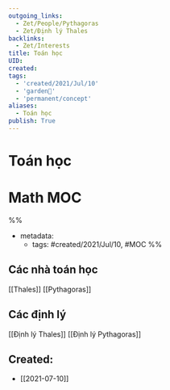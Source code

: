 ```yaml
---
outgoing_links:
  - Zet/People/Pythagoras
  - Zet/Định lý Thales
backlinks:
  - Zet/Interests
title: Toán học
UID: 
created: 
tags:
  - 'created/2021/Jul/10'
  - 'garden🏡'
  - 'permanent/concept'
aliases:
  - Toán học
publish: True
---
```

# Toán học



# Math MOC

%% 
- metadata:
	- tags: #created/2021/Jul/10, #MOC 
%%

## Các nhà toán học
[[Thales]] 
[[Pythagoras]]

## Các định lý 
[[Định lý Thales]]
[[Định lý Pythagoras]]

## Created:
- [[2021-07-10]]
